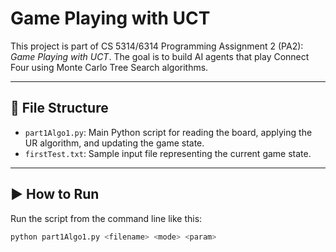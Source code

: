 # Game Playing with UCT

This project is part of CS 5314/6314 Programming Assignment 2 (PA2): *Game Playing with UCT*. The goal is to build AI agents that play Connect Four using Monte Carlo Tree Search algorithms.

---

## 📁 File Structure

- `part1Algo1.py`: Main Python script for reading the board, applying the UR algorithm, and updating the game state.
- `firstTest.txt`: Sample input file representing the current game state.

---

## ▶️ How to Run

Run the script from the command line like this:

```bash
python part1Algo1.py <filename> <mode> <param>
